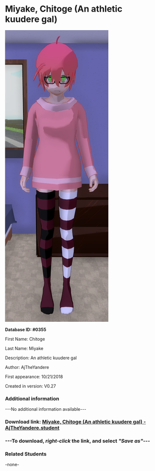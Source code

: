 # Miyake, Chitoge (An athletic kuudere gal)

<img src="../../Files/Images/Miyake, Chitoge (An athletic kuudere gal).png" title="Miyake, Chitoge (An athletic kuudere gal) - AjTheYandere">

**Database ID: #0355**

First Name: Chitoge

Last Name: Miyake

Description: An athletic kuudere gal

Author: AjTheYandere

First appearance: 10/21/2018

Created in version: V0.27

### Additional information

---No additional information available---

### Download link: <a href="https://raw.githubusercontent.com/Arbiter1223/Daigaku-Gurashi-Custom-Students/master/Files/Student%20Files/Miyake%2C%20Chitoge%20(An%20athletic%20kuudere%20gal)%20-%20AjTheYandere.student">Miyake, Chitoge (An athletic kuudere gal) - AjTheYandere.student</a>

### ---**To download, _right-click_ the link, and select _"Save as"_**---

### Related Students

-none-

